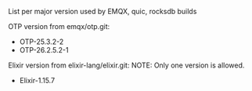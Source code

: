 List per major version used by EMQX, quic, rocksdb builds

OTP version from emqx/otp.git:

+ OTP-25.3.2-2
+ OTP-26.2.5.2-1

Elixir version from elixir-lang/elixir.git:
NOTE: Only one version is allowed.

+ Elixir-1.15.7
